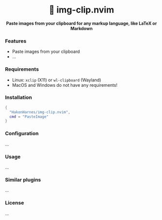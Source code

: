 <h1 align="center">
  📸 img-clip.nvim
</h1>

<p align="center">
  <strong>Paste images from your clipboard for any markup language, like LaTeX or Markdown</strong>
</p>

### Features

- Paste images from your clipboard
- ...

### Requirements

- Linux: `xclip` (X11) or `wl-clipboard` (Wayland)
- MacOS and Windows do not have any requirements!

### Installation

```lua
{
  "HakonHarnes/img-clip.nvim",
  cmd = "PasteImage"
}
```

### Configuration

...

### Usage

...

### Similar plugins

...

### License

...
